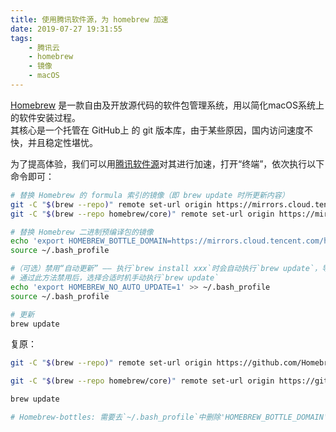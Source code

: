 ```yaml
---
title: 使用腾讯软件源，为 homebrew 加速
date: 2019-07-27 19:31:55
tags:
    - 腾讯云
    - homebrew
    - 镜像
    - macOS
---
```


[Homebrew](https://brew.sh/index_zh-cn) 是一款自由及开放源代码的软件包管理系统，用以简化macOS系统上的软件安装过程。  
其核心是一个托管在 GitHub上 的 git 版本库，由于某些原因，国内访问速度不快，并且稳定性堪忧。  

为了提高体验，我们可以用[腾讯软件源](https://mirrors.cloud.tencent.com/#/index)对其进行加速，打开“终端”，依次执行以下命令即可：  

```bash
# 替换 Homebrew 的 formula 索引的镜像（即 brew update 时所更新内容）
git -C "$(brew --repo)" remote set-url origin https://mirrors.cloud.tencent.com/homebrew/brew.git
git -C "$(brew --repo homebrew/core)" remote set-url origin https://mirrors.cloud.tencent.com/homebrew/homebrew-core.git

# 替换 Homebrew 二进制预编译包的镜像
echo 'export HOMEBREW_BOTTLE_DOMAIN=https://mirrors.cloud.tencent.com/homebrew-bottles' >> ~/.bash_profile
source ~/.bash_profile

#（可选）禁用“自动更新” —— 执行`brew install xxx`时会自动执行`brew update`，导致安装过程比较慢。
# 通过此方法禁用后，选择合适时机手动执行`brew update`
echo 'export HOMEBREW_NO_AUTO_UPDATE=1' >> ~/.bash_profile
source ~/.bash_profile

# 更新
brew update
```  

复原：
```bash
git -C "$(brew --repo)" remote set-url origin https://github.com/Homebrew/brew.git

git -C "$(brew --repo homebrew/core)" remote set-url origin https://github.com/Homebrew/homebrew-core

brew update

# Homebrew-bottles: 需要去`~/.bash_profile`中删除'HOMEBREW_BOTTLE_DOMAIN'
```
